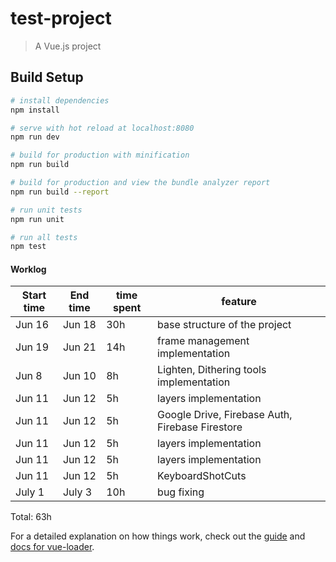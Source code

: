 # test-project

> A Vue.js project

## Build Setup

``` bash
# install dependencies
npm install

# serve with hot reload at localhost:8080
npm run dev

# build for production with minification
npm run build

# build for production and view the bundle analyzer report
npm run build --report

# run unit tests
npm run unit

# run all tests
npm test
```


#### Worklog


| Start time  | End time | time spent | feature |
|-----------|-------------|-------------|-------------|
| Jun 16 | Jun 18 | 30h | base structure of the project |
| Jun 19 | Jun 21 | 14h | frame management implementation |
| Jun 8 | Jun 10 | 8h | Lighten, Dithering tools implementation |
| Jun 11 | Jun 12 | 5h | layers implementation |
| Jun 11 | Jun 12 | 5h | Google Drive, Firebase Auth, Firebase Firestore |
| Jun 11 | Jun 12 | 5h | layers implementation |
| Jun 11 | Jun 12 | 5h | layers implementation |
| Jun 11 | Jun 12 | 5h | KeyboardShotCuts |
| July 1 | July 3 | 10h | bug fixing


Total: 63h

For a detailed explanation on how things work, check out the [guide](http://vuejs-templates.github.io/webpack/) and [docs for vue-loader](http://vuejs.github.io/vue-loader).

